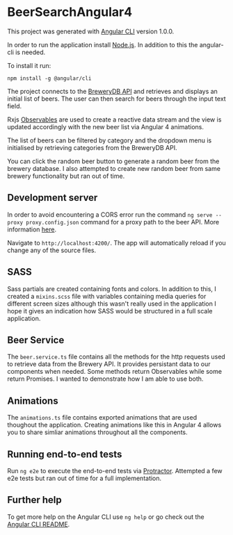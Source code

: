 # BeerSearchAngular4

This project was generated with [Angular CLI](https://github.com/angular/angular-cli) version 1.0.0.

In order to run the application install [Node.js](https://nodejs.org/en/). In addition to this the angular-cli is needed.

To install it run:

`
npm install -g @angular/cli
`

The project connects to the [BreweryDB API](http://www.brewerydb.com/developers) and retrieves and displays an initial list of beers. The user can then search for beers through the input text field. 

Rxjs [Observables](http://reactivex.io/documentation/observable.html) are used to create a reactive data stream and the view is updated accordingly with the new beer list via Angular 4 animations.

The list of beers can be filtered by category and the dropdown menu is initialised by retrieving categories from the BreweryDB API.

You can click the random beer button to generate a random beer from the brewery database. I also attempted to create new random beer from same brewery functionality but ran out of time.

## Development server

In order to avoid encountering a CORS error run the command  `ng serve --proxy proxy.config.json` command for a proxy path to the beer API. More information [here](https://www.youtube.com/watch?v=OjmZPPKaj6A).

Navigate to `http://localhost:4200/`. The app will automatically reload if you change any of the source files.

## SASS

Sass partials are created containing fonts and colors. In addition to this, I created a `mixins.scss` file with variables containing media queries for different screen sizes although this wasn't really used in the application I hope it gives an indication how SASS would be structured in a full scale application.

## Beer Service

The `beer.service.ts` file contains all the methods for the http requests used to retrieve data from the Brewery API. It provides persistant data to our components when needed. Some methods return Observables while some return Promises. I wanted to demonstrate how I am able to use both.

## Animations

The `animations.ts` file contains exported animations that are used thoughout the application. Creating animations like this in Angular 4 allows you to share simliar animations throughout all the components.

## Running end-to-end tests

Run `ng e2e` to execute the end-to-end tests via [Protractor](http://www.protractortest.org/).
Attempted a few e2e tests but ran out of time for a full implementation.

## Further help

To get more help on the Angular CLI use `ng help` or go check out the [Angular CLI README](https://github.com/angular/angular-cli/blob/master/README.md).
